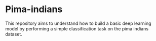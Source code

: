 # Pima-indians
This repository aims to understand how to build a basic deep learning model by performing a simple classification task on the pima indians dataset.

